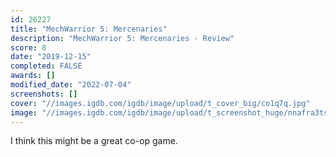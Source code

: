 ```yaml
---
id: 26227
title: "MechWarrior 5: Mercenaries"
description: "MechWarrior 5: Mercenaries - Review"
score: 8
date: "2019-12-15"
completed: FALSE
awards: []
modified_date: "2022-07-04"
screenshots: []
cover: "//images.igdb.com/igdb/image/upload/t_cover_big/co1q7q.jpg"
image: "//images.igdb.com/igdb/image/upload/t_screenshot_huge/nnafra3tsv67tty7qnk5.jpg"
---
```

I think this might be a great co-op game.